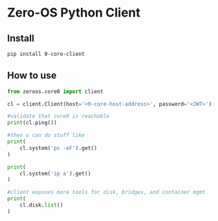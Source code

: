 # Zero-OS Python Client
## Install

```bash
pip install 0-core-client
```

## How to use

```python
from zeroos.core0 import client

cl = client.Client(host='<0-core-host-address>', password='<JWT>')

#validate that core0 is reachable
print(cl.ping())

#then u can do stuff like
print(
    cl.system('ps -eF').get()
)

print(
    cl.system('ip a').get()
)

#client exposes more tools for disk, bridges, and container mgmt
print(
    cl.disk.list()
)
```
